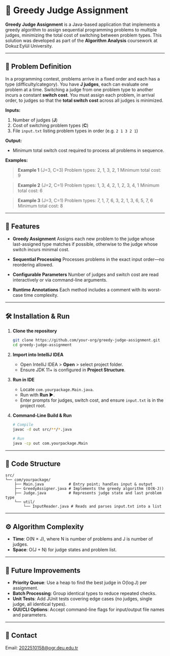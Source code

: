 # 🎯 Greedy Judge Assignment

**Greedy Judge Assignment** is a Java-based application that implements a greedy algorithm to assign sequential programming problems to multiple judges, minimizing the total cost of switching between problem types. This solution was developed as part of the **Algorithm Analysis** coursework at Dokuz Eylül University.

---

## 📝 Problem Definition

In a programming contest, problems arrive in a fixed order and each has a type (difficulty/category). You have **J judges**, each can evaluate one problem at a time. Switching a judge from one problem type to another incurs a constant **switch cost**. You must assign each problem, in arrival order, to judges so that the **total switch cost** across all judges is minimized.

**Inputs:**

1. Number of judges (**J**)
2. Cost of switching problem types (**C**)
3. File `input.txt` listing problem types in order (e.g. `2 1 3 2 1`)

**Output:**

* Minimum total switch cost required to process all problems in sequence.

**Examples:**

> **Example 1** (J=3, C=3)
> Problem types: 2, 1, 3, 2, 1
> Minimum total cost: 9

> **Example 2** (J=2, C=1)
> Problem types: 1, 3, 4, 2, 1, 2, 3, 4, 1
> Minimum total cost: 6

> **Example 3** (J=3, C=1)
> Problem types: 7, 1, 7, 6, 3, 2, 1, 3, 6, 5, 7, 6
> Minimum total cost: 8

---

## 🚀 Features

* **Greedy Assignment**
  Assigns each new problem to the judge whose last-assigned type matches if possible, otherwise to the judge whose switch incurs minimal cost.

* **Sequential Processing**
  Processes problems in the exact input order—no reordering allowed.

* **Configurable Parameters**
  Number of judges and switch cost are read interactively or via command-line arguments.

* **Runtime Annotations**
  Each method includes a comment with its worst-case time complexity.

---

## 🛠️ Installation & Run

1. **Clone the repository**

   ```bash
   git clone https://github.com/your-org/greedy-judge-assignment.git
   cd greedy-judge-assignment
   ```

2. **Import into IntelliJ IDEA**

   * Open IntelliJ IDEA > **Open** > select project folder.
   * Ensure JDK 11+ is configured in **Project Structure**.

3. **Run in IDE**

   * Locate `com.yourpackage.Main.java`.
   * Run with **Run ▶**.
   * Enter prompts for judges, switch cost, and ensure `input.txt` is in the project root.

4. **Command-Line Build & Run**

   ```bash
   # Compile
   javac -d out src/**/*.java

   # Run
   java -cp out com.yourpackage.Main
   ```

---

## 📂 Code Structure

```text
src/
└── com/yourpackage/
    ├── Main.java           # Entry point; handles input & output
    ├── GreedyAssigner.java # Implements the greedy algorithm (O(N·J))
    ├── Judge.java          # Represents judge state and last problem type
    └── util/
        └── InputReader.java # Reads and parses input.txt into a list
```

---

## ⚙️ Algorithm Complexity

* **Time**: O(N × J), where N is number of problems and J is number of judges.
* **Space**: O(J + N) for judge states and problem list.

---

## 🔮 Future Improvements

* **Priority Queue**: Use a heap to find the best judge in O(log J) per assignment.
* **Batch Processing**: Group identical types to reduce repeated checks.
* **Unit Tests**: Add JUnit tests covering edge cases (no judges, single judge, all identical types).
* **GUI/CLI Options**: Accept command-line flags for input/output file names and parameters.

---

## 📧 Contact

Email: [2022510158@ogr.deu.edu.tr](mailto:2022510158@ogr.deu.edu.tr)
